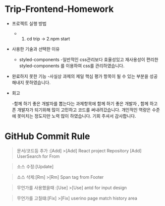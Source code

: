 # Trip-Frontend-Homework

- 프로젝트 실행 방법

  - 1. cd trip -> 2.npm start

- 사용한 기술과 선택한 이유
  - styled-components -일반적인 css관리보다 효율성있고 재사용성이 편리한 styled-components 를 이용하여 css를 관리하였습니다.
- 완료하지 못한 기능 -사실상 과제의 제일 핵심 평가 항목이 될 수 있는 부분을 성공해내지 못하였습니다.

- 회고

  -함께 하기 좋은 개발자를 뽑는다는 과제항목에 함께 하기 좋은 개발자 , 함께 하고픈 개발자가 되기위해 많이 고민하고 코드를 써내려갔습니다.
  개인적인 역량은 수준에 못미치는 정도지만 노력 많이 하였습니다. 기회 주셔서 감사합니다.

# GitHub Commit Rule

> 문서/코드등 추가 :[Add] >[Add] React project Repository
> [Add] UserSearch for From

> 소스 수정:[Update]

> 소스 삭제:[Rm] >[Rm] Span tag from Footer

> 무언가를 사용했을때 :[Use] >[Use] antd for input design

> 무언가를 고칠떄:[Fix] >[Fix] userino page match history area
